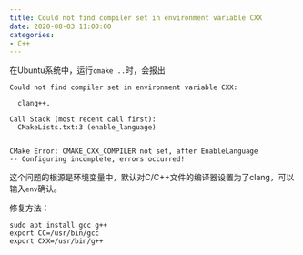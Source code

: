 ```yaml
---
title: Could not find compiler set in environment variable CXX
date: 2020-08-03 11:00:00
categories:
- C++
---
```






在Ubuntu系统中，运行`cmake ..`时，会报出

```
Could not find compiler set in environment variable CXX:

  clang++.

Call Stack (most recent call first):
  CMakeLists.txt:3 (enable_language)


CMake Error: CMAKE_CXX_COMPILER not set, after EnableLanguage
-- Configuring incomplete, errors occurred!
```

这个问题的根源是环境变量中，默认对C/C++文件的编译器设置为了clang，可以输入`env`确认。

修复方法：

```
sudo apt install gcc g++
export CC=/usr/bin/gcc
export CXX=/usr/bin/g++
```

